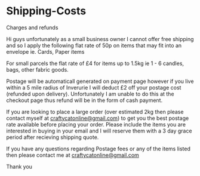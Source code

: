 # Shipping-Costs
Charges and refunds

 Hi guys unfortunately as a small business owner I cannot offer free shipping and so I apply the following flat rate of 50p on items that may fit into an envelope ie.  Cards, Paper items 

For small parcels the flat rate of £4 for items up to 1.5kg ie 1 - 6 candles, bags, other fabric goods.  

 Postage will be automaticall generated on payment page however if you live within a 5 mile radius of Inverurie I will deduct £2 off your postage cost (refunded upon delivery).   Unfortunately I am unable to do this at the checkout page thus refund will be in the form of cash payment. 

If you are looking to place a large order (over estimated 2kg then please contact myself at craftycatonline@gmail.com) to get you the best postage rate available before placing your order.   Please include the items you are interested in buying in your email and I will reserve them with a 3 day grace period after recieving shipping quote.

 If you have any questions regarding Postage fees or any of the items listed then please contact me at craftycatonline@gmail.com 

Thank you 
